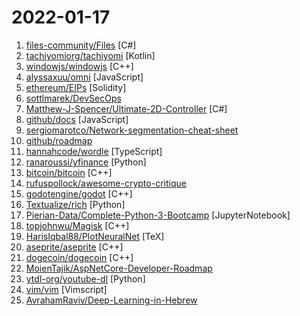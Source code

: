 # 2022-01-17

1. [files-community/Files](https://github.com/files-community/Files "A modern file manager that pushes the boundaries of the platform.") [C#]
2. [tachiyomiorg/tachiyomi](https://github.com/tachiyomiorg/tachiyomi "Free and open source manga reader for Android.") [Kotlin]
3. [windowjs/windowjs](https://github.com/windowjs/windowjs "Window.js is an open-source Javascript runtime for desktop graphics programming.") [C++]
4. [alyssaxuu/omni](https://github.com/alyssaxuu/omni "The all-in-one tool to supercharge your productivity ⌨️") [JavaScript]
5. [ethereum/EIPs](https://github.com/ethereum/EIPs "The Ethereum Improvement Proposal repository") [Solidity]
6. [sottlmarek/DevSecOps](https://github.com/sottlmarek/DevSecOps "Ultimate DevSecOps library") 
7. [Matthew-J-Spencer/Ultimate-2D-Controller](https://github.com/Matthew-J-Spencer/Ultimate-2D-Controller "A great starting point for your 2D controller. Making use of all the hidden tricks like coyote, buffered actions, speedy apex, anti grav apex, etc") [C#]
8. [github/docs](https://github.com/github/docs "The open-source repo for docs.github.com") [JavaScript]
9. [sergiomarotco/Network-segmentation-cheat-sheet](https://github.com/sergiomarotco/Network-segmentation-cheat-sheet "Best practices for segmentation of the corporate network of any company") 
10. [github/roadmap](https://github.com/github/roadmap "GitHub public roadmap") 
11. [hannahcode/wordle](https://github.com/hannahcode/wordle "A clone of the popular game Wordle made using React, Typescript, and Tailwind") [TypeScript]
12. [ranaroussi/yfinance](https://github.com/ranaroussi/yfinance "Download market data from Yahoo! Finance's API") [Python]
13. [bitcoin/bitcoin](https://github.com/bitcoin/bitcoin "Bitcoin Core integration/staging tree") [C++]
14. [rufuspollock/awesome-crypto-critique](https://github.com/rufuspollock/awesome-crypto-critique "Awesome critique of crypto / web3. Curated list of high quality critique plus background. Seek to be as constructive as possible.") 
15. [godotengine/godot](https://github.com/godotengine/godot "Godot Engine – Multi-platform 2D and 3D game engine") [C++]
16. [Textualize/rich](https://github.com/Textualize/rich "Rich is a Python library for rich text and beautiful formatting in the terminal.") [Python]
17. [Pierian-Data/Complete-Python-3-Bootcamp](https://github.com/Pierian-Data/Complete-Python-3-Bootcamp "Course Files for Complete Python 3 Bootcamp Course on Udemy") [JupyterNotebook]
18. [topjohnwu/Magisk](https://github.com/topjohnwu/Magisk "The Magic Mask for Android") [C++]
19. [HarisIqbal88/PlotNeuralNet](https://github.com/HarisIqbal88/PlotNeuralNet "Latex code for making neural networks diagrams") [TeX]
20. [aseprite/aseprite](https://github.com/aseprite/aseprite "Animated sprite editor & pixel art tool (Windows, macOS, Linux)") [C++]
21. [dogecoin/dogecoin](https://github.com/dogecoin/dogecoin "very currency") [C++]
22. [MoienTajik/AspNetCore-Developer-Roadmap](https://github.com/MoienTajik/AspNetCore-Developer-Roadmap "Roadmap to becoming an ASP.NET Core developer in 2022") 
23. [ytdl-org/youtube-dl](https://github.com/ytdl-org/youtube-dl "Command-line program to download videos from YouTube.com and other video sites") [Python]
24. [vim/vim](https://github.com/vim/vim "The official Vim repository") [Vimscript]
25. [AvrahamRaviv/Deep-Learning-in-Hebrew](https://github.com/AvrahamRaviv/Deep-Learning-in-Hebrew "ספר מלא בעברית בנושאים של למידת מכונה ולמידה עמוקה") 
